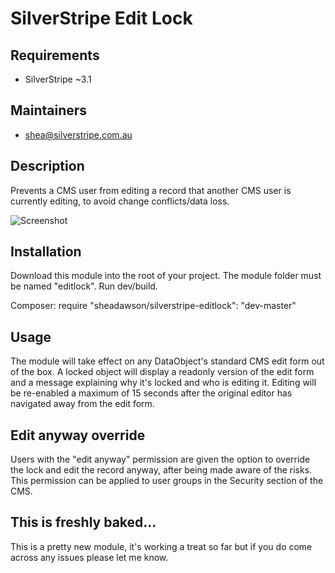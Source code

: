 # SilverStripe Edit Lock

## Requirements

* SilverStripe ~3.1

## Maintainers

* shea@silverstripe.com.au

## Description

Prevents a CMS user from editing a record that another CMS user is currently editing, to avoid change conflicts/data loss.  

![Screenshot](https://raw.github.com/sheadawson/silverstripe-editlock/master/images/screenshot.png) 

## Installation

Download this module into the root of your project. The module folder must be named "editlock". Run dev/build.

Composer: require "sheadawson/silverstripe-editlock": "dev-master"

## Usage

The module will take effect on any DataObject's standard CMS edit form out of the box. A locked object will display a readonly version of the edit form and a message explaining why it's locked and who is editing it. Editing will be re-enabled a maximum of 15 seconds after the original editor has navigated away from the edit form.
 
## Edit anyway override

Users with the "edit anyway" permission are given the option to override the lock and edit the record anyway, after being made aware of the risks. This permission can be applied to user groups in the Security section of the CMS. 

## This is freshly baked...

This is a pretty new module, it's working a treat so far but if you do come across any issues please let me know.


